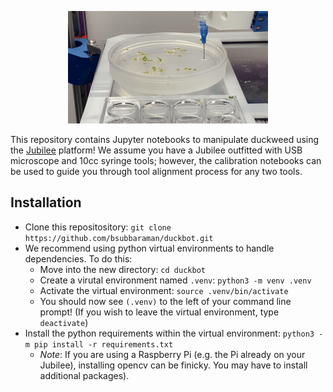 <p align="center">
  <img src="./images/teaser.gif" />
</p>


This repository contains Jupyter notebooks to manipulate duckweed using the [Jubilee](https://jubilee3d.com/index.php?title=Main_Page) platform! We assume you have a Jubilee outfitted with USB microscope and 10cc syringe tools; however, the calibration notebooks can be used to guide you through tool alignment process for any two tools.

## Installation
- Clone this repositository: `git clone https://github.com/bsubbaraman/duckbot.git`
- We recommend using python virtual environments to handle dependencies. To do this:
  - Move into the new directory: `cd duckbot`
  - Create a virutal environment named `.venv`: `python3 -m venv .venv`
  - Activate the virtual environment: `source .venv/bin/activate` 
  - You should now see `(.venv)` to the left of your command line prompt! (If you wish to leave the virtual environment, type `deactivate`)
- Install the python requirements within the virtual environment: `python3 -m pip install -r requirements.txt`
  - _Note_: If you are using a Raspberry Pi (e.g. the Pi already on your Jubilee), installing opencv can be finicky. You may have to install additional packages).


